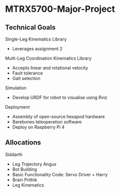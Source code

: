 # MTRX5700-Major-Project

## Technical Goals

Single-Leg Kinematics Library
 - Leverages assignment 2

Multi-Leg Coordination Kinematics Library
 - Accepts linear and rotational velocity
 - Fault tolerance
 - Gait selection

Simulation
 - Develop URDF for robot to visualise using Rviz

Deployment
 - Assembly of open-source hexapod hardware
 - Barebones teleoperation software
 - Deploy on Raspberry Pi 4


 ## Allocations
 Siddarth
 - Leg Trajectory 
 Angus
 - Bot Building
 - Basic Functionality Code: Servo Driver + 
 Harry
 - Brain
 Prithik
 - Leg Kinematics

